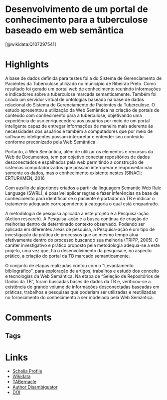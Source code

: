 
Desenvolvimento de um portal de conhecimento para a tuberculose baseado em web semântica
========================================================================================
  
  [@wikidata:Q107297541]  
  

# Highlights

A base de dados definida para testes foi a do Sistema de Gerenciamento de Pacientes da Tuberculose utilizado no município de Ribeirão Preto. Como resultado foi gerado um portal web de conhecimento reunindo informações e indicadores sobre a tuberculose marcada semanticamente. Também foi criado um servidor virtual de ontologias baseado na base de dados relacional do Sistema de Gerenciamento de Pacientes da Tuberculose. O estudo apresentou a utilização da Web Semântica na criação de portais de conteúdo com conhecimento para a tuberculose, objetivando uma experiência de uso enriquecedora aos usuários por meio de um portal inteligente capaz de entregar informações de maneira mais aderente às necessidades dos usuários e também a computadores que por meio de softwares inteligentes possam interpretar e entender seu conteúdo conforme preconizado pela Web Semântica.

Portanto,  a  Web  Semântica,  além  de 
utilizar os elementos e recursos da Web de Documentos, tem por objetivo conectar 
repositórios  de  dados  desconectados  e  espalhados  pela  web  permitindo  a  construção  de 
sistemas computadorizados que possam interoperar e reaproveitar não somente os dados, mas 
o conhecimento existente nestes (SINACI; ERTURKMEN, 2016

Com auxílio de algoritmos criados a partir da linguagem Semantic Web Rule Language 
(SWRL), é possível aplicar regras e fazer inferências na base de conhecimento para identificar 
se o paciente é portador da TB e indicar o tratamento adequado correspondente à categoria o 
qual está enquadrado.

A metodologia de pesquisa aplicada a este projeto é a Pesquisa-ação (Action research). 
A Pesquisa-ação é a busca contínua de  criação de melhorias dentro de determinado contexto 
observado. Podendo ser  aplicada  em diferentes  áreas de pesquisa, a Pesquisa-ação é um tipo 
de  investigação  da  prática  de  processos  que  ao  mesmo  tempo  atua  efetivamente  dentro  do 
processo  buscando  sua  melhoria  (TRIPP,  2005).  O  caráter  investigativo  e  prático  proposto 
pela metodologia adequa-se a este projeto, uma vez que, há o desenvolvimento da pesquisa e, 
no aspecto prático, a criação do portal da TB marcado semanticamente. 

O conjunto  de  etapas  realizadas  contou  com  o  "Levantamento  bibliográfico",  para  exploração  de  artigos,  trabalhos  e  estudo dos conceito e tecnologias da Web Semântica. Na etapa de “Seleção de Repositórios de Dados da TB”, foram buscadas bases de dados da TB e, verificou-se a existência de grande volume de  informações  desconectadas  baseadas  em  práticas,  trabalhos  e  pesquisas  que  poderiam  ser utilizadas e reutilizadas no fornecimento do conhecimento a ser modelado pela Web Semântica. 





# Comments

## Tags

# Links
  
 * [Scholia Profile](https://scholia.toolforge.org/work/Q107297541)  
 * [Wikidata](https://www.wikidata.org/wiki/Q107297541)  
 * [TABernacle](https://tabernacle.toolforge.org/?#/tab/manual/Q107297541/P921%3BP4510)  
 * [Author Disambiguator](https://author-disambiguator.toolforge.org/work_item_oauth.php?id=Q107297541&batch_id=&match=1&author_list_id=&doit=Get+author+links+for+work)  
 * [DOI](https://doi.org/10.11606/D.82.2019.TDE-03052019-173032)  
